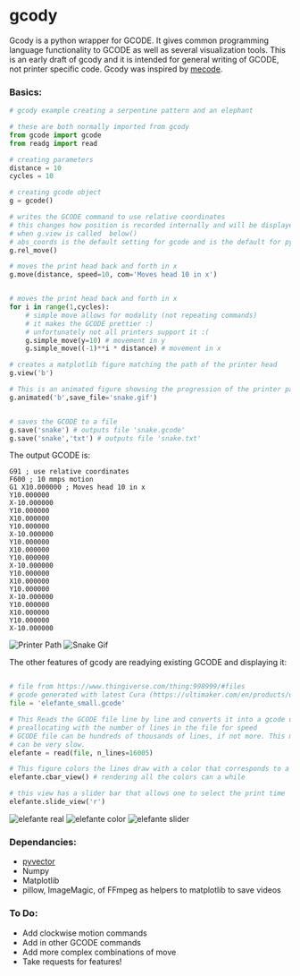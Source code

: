 # gcody

Gcody is a python wrapper for GCODE. It gives common programming language functionality to GCODE as well as several visualization tools. 
This is an early draft of gcody and it is intended for general writing of GCODE, not printer specific code. 
Gcody was inspired by [mecode](https://github.com/jminardi/mecode).


### Basics:

<python code example>

```python
# gcody example creating a serpentine pattern and an elephant

# these are both normally imported from gcody
from gcode import gcode
from readg import read

# creating parameters
distance = 10
cycles = 10

# creating gcode object
g = gcode()

# writes the GCODE command to use relative coordinates
# this changes how position is recorded internally and will be displayed differently
# when g.view is called  below()
# abs_coords is the default setting for gcode and is the default for pygcode as well
g.rel_move()

# moves the print head back and forth in x
g.move(distance, speed=10, com='Moves head 10 in x')


# moves the print head back and forth in x
for i in range(1,cycles):
    # simple move allows for modality (not repeating commands)
    # it makes the GCODE prettier :)
    # unfortunately not all printers support it :(
    g.simple_move(y=10) # movement in y
    g.simple_move((-1)**i * distance) # movement in x

# creates a matplotlib figure matching the path of the printer head
g.view('b')

# This is an animated figure showsing the progression of the printer path
g.animated('b',save_file='snake.gif')


# saves the GCODE to a file
g.save('snake') # outputs file 'snake.gcode'
g.save('snake','txt') # outputs file 'snake.txt'
```

The output GCODE is:
```GCODE
G91 ; use relative coordinates 
F600 ; 10 mmps motion 
G1 X10.000000 ; Moves head 10 in x 
Y10.000000  
X-10.000000  
Y10.000000  
X10.000000  
Y10.000000  
X-10.000000  
Y10.000000  
X10.000000  
Y10.000000  
X-10.000000  
Y10.000000  
X10.000000  
Y10.000000  
X-10.000000  
Y10.000000  
X10.000000  
Y10.000000  
X-10.000000  
```

<Print head image>

![Printer Path](demo/test_path.png)
![Snake Gif](demo/snake.gif)



The other features of gcody are readying existing GCODE and displaying it:
```python

# file from https://www.thingiverse.com/thing:998999/#files
# gcode generated with latest Cura (https://ultimaker.com/en/products/ultimaker-cura-software)
file = 'elefante_small.gcode'

# This Reads the GCODE file line by line and converts it into a gcode object
# preallocating with the number of lines in the file for speed
# GCODE file can be hundreds of thousands of lines, if not more. This means reading them
# can be very slow.
elefante = read(file, n_lines=16005)

# This figure colors the lines draw with a color that corresponds to a print time
elefante.cbar_view() # rendering all the colors can a while

# this view has a slider bar that allows one to select the print time
elefante.slide_view('r')
```

![elefante real](demo/elefante_model.png)
![elefante color](demo/elefante.png)
![elefante slider](demo/elefante_slide.png)



### Dependancies:
* [pyvector](https://github.com/rtZamb/pyvector)
* Numpy
* Matplotlib
* pillow, ImageMagic, of FFmpeg as helpers to matplotlib to save videos
	


### To Do:
* Add clockwise motion commands
* Add in other GCODE commands
* Add more complex combinations of move
* Take requests for features!



















